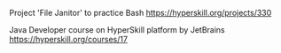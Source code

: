 Project 'File Janitor' to practice Bash 
https://hyperskill.org/projects/330

Java Developer course on HyperSkill platform by JetBrains
https://hyperskill.org/courses/17

